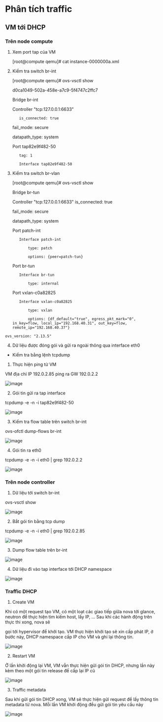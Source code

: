# Phân tích traffic
## VM tới DHCP
### Trên node compute
  1. Xem port tap của VM
  
      [root@compute qemu]# cat instance-0000000a.xml
      
      <interface type='bridge'>
  
      <mac address='fa:16:3e:cb:50:13'/>
  
      <source bridge='br-int'/>
  
      <virtualport type='openvswitch'>
        
        <parameters interfaceid='82e9f482-502a-4847-8068-5ca800ed4765'/>
        
      </virtualport>
  
      <target dev='tap82e9f482-50'/>
  
  2. Kiểm tra switch br-int
  
      [root@compute qemu]# ovs-vsctl show
  
      d0ca1049-502a-458e-a7c9-5f4747c2ffc7
  
       Bridge br-int
  
        Controller "tcp:127.0.0.1:6633"
  
            is_connected: true
  
        fail_mode: secure
  
        datapath_type: system
  
        Port tap82e9f482-50
  
            tag: 1
  
            Interface tap82e9f482-50
  
  3. Kiểm tra switch br-vlan
  
      [root@compute qemu]# ovs-vsctl show
  
      Bridge br-tun
  
        Controller "tcp:127.0.0.1:6633"
            is_connected: true
  
        fail_mode: secure
  
        datapath_type: system
  
        Port patch-int
  
            Interface patch-int
  
                type: patch
  
                options: {peer=patch-tun}
  
        Port br-tun
  
            Interface br-tun
  
                type: internal
  
        Port vxlan-c0a82825
  
            Interface vxlan-c0a82825
  
                type: vxlan
  
                options: {df_default="true", egress_pkt_mark="0", in_key=flow, local_ip="192.168.40.31", out_key=flow, remote_ip="192.168.40.37"}
  
    ovs_version: "2.13.5"
  
  4. Dữ liệu được đóng gói và gửi ra ngoài thông qua interface eth0
  
  * Kiểm tra bằng lệnh tcpdump 
  
  1. Thực hiện ping từ VM
  
  VM địa chỉ IP 192.0.2.85 ping ra GW 192.0.2.2
  
  ![image](https://user-images.githubusercontent.com/44855268/139360611-31e759af-5bc7-481e-93ac-4e38689ad023.png)
  
  2. Gói tin gửi ra tap interface
  
  tcpdump -e -n -i tap82e9f482-50
  
  ![image](https://user-images.githubusercontent.com/44855268/139360668-cb00a06f-0e4f-4fa9-b23a-d7b229ec1c14.png)
  
  3. Kiểm tra flow table trên switch br-int
  
  ovs-ofctl dump-flows br-int
  
  ![image](https://user-images.githubusercontent.com/44855268/139362270-aadbb570-47cc-4d13-8f39-9f770bbf5f88.png)
  
  4. Gói tin ra eth0
  
  tcpdump -e -n -i eth0 | grep 192.0.2.2
  
  ![image](https://user-images.githubusercontent.com/44855268/139362608-c6553bcc-9f69-49ea-9128-d78dd2f5f542.png)
  
### Trên node controller
  
  1. Dữ liệu tới switch br-int
  
  ovs-vsctl show
  
  ![image](https://user-images.githubusercontent.com/44855268/139364699-b8fe74fb-7baf-4cd3-942b-09bf2d709746.png)

  2. Bắt gói tin bằng tcp dump
  
  tcpdump -e -n -i eth0 | grep 192.0.2.85
  
  ![image](https://user-images.githubusercontent.com/44855268/139365314-0aeeeff2-b177-4745-8c15-3cc84a7b734f.png)

  3. Dump flow table trên br-int
  
  ![image](https://user-images.githubusercontent.com/44855268/139365750-0fbd3a7c-b557-4420-8ee6-c07127eed6d7.png)

  4. Dữ liệu đi vào tap interface tới DHCP namespace
  
  ![image](https://user-images.githubusercontent.com/44855268/139373900-82d9f1d6-b7e0-44ea-bba5-66c7c8cb1419.png)
  
### Traffic DHCP
  
  1. Create VM
  
  Khi có một request tạo VM, có một loạt các giao tiếp giữa nova tới glance, neutron để thực hiện tìm kiếm host, lấy IP, ... Sau khi các hành động trên thực thi xong, nova sẽ
  
  gọi tới hypervisor để khởi tạo. VM thực hiện khởi tạo sẽ xin cấp phát IP, ở bước này, DHCP namespace cấp IP cho VM và ghi lại thông tin.
  
  ![image](https://user-images.githubusercontent.com/44855268/139376227-03fea271-78e4-459c-9f8e-0d079c64d848.png)

  2. Restart VM
  
  Ở lần khởi động lại VM, VM vẫn thực hiện gửi gói tin DHCP, nhưng lần này kèm theo một gói tin release để cấp lại IP cũ
  
  ![image](https://user-images.githubusercontent.com/44855268/139377735-7e9a5915-5be6-4ef6-872a-4e214ebd24b7.png)

  3. Traffic metadata
  
  Sau khi gửi gói tin DHCP xong, VM sẽ thực hiện gửi request để lấy thông tin metadata từ nova. Mỗi lần VM khởi động đều gửi gói tin yêu cầu này
  
  ![image](https://user-images.githubusercontent.com/44855268/139376644-2d6250de-18d9-41e6-af26-040dccc2d1de.png)

  
  
  

